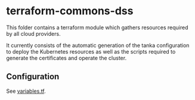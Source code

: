 # terraform-commons-dss

This folder contains a terraform module which gathers resources required by all cloud providers.

It currently consists of the automatic generation of the tanka configuration to deploy 
the Kubernetes resources as well as the scripts required to generate the certificates 
and operate the cluster.

## Configuration

See [variables.tf](variables.tf).

